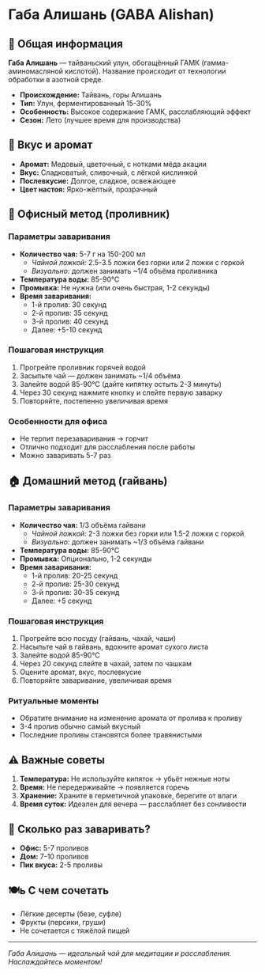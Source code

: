 # Габа Алишань (GABA Alishan)

## 🌿 Общая информация

**Габа Алишань** — тайваньский улун, обогащённый ГАМК (гамма-аминомасляной кислотой). Название происходит от технологии обработки в азотной среде.

- **Происхождение:** Тайвань, горы Алишань
- **Тип:** Улун, ферментированный 15-30%
- **Особенность:** Высокое содержание ГАМК, расслабляющий эффект
- **Сезон:** Лето (лучшее время для производства)

## 🎯 Вкус и аромат

- **Аромат:** Медовый, цветочный, с нотками мёда акации
- **Вкус:** Сладковатый, сливочный, с лёгкой кислинкой
- **Послевкусие:** Долгое, сладкое, освежающее
- **Цвет настоя:** Ярко-жёлтый, прозрачный

## 🏢 Офисный метод (проливник)

### Параметры заваривания
- **Количество чая:** 5-7 г на 150-200 мл
  - *Чайной ложкой:* 2.5-3.5 ложки без горки или 2 ложки с горкой
  - *Визуально:* должен занимать ~1/4 объёма проливника
- **Температура воды:** 85-90°C
- **Промывка:** Не нужна (или очень быстрая, 1-2 секунды)
- **Время заваривания:**
  - 1-й пролив: 30 секунд
  - 2-й пролив: 35 секунд
  - 3-й пролив: 40 секунд
  - Далее: +5-10 секунд

### Пошаговая инструкция
1. Прогрейте проливник горячей водой
2. Засыпьте чай — должен занимать ~1/4 объёма
3. Залейте водой 85-90°C (дайте кипятку остыть 2-3 минуты)
4. Через 30 секунд нажмите кнопку и слейте первую заварку
5. Повторяйте, постепенно увеличивая время

### Особенности для офиса
- Не терпит перезаваривания → горчит
- Отлично подходит для расслабления после работы
- Можно заваривать 5-7 раз

## 🏠 Домашний метод (гайвань)

### Параметры заваривания
- **Количество чая:** 1/3 объёма гайвани
  - *Чайной ложкой:* 2-3 ложки без горки или 1.5-2 ложки с горкой
  - *Визуально:* должен занимать ~1/3 объёма гайвани
- **Температура воды:** 85-90°C
- **Промывка:** Опционально, 1-2 секунды
- **Время заваривания:**
  - 1-й пролив: 20-25 секунд
  - 2-й пролив: 25-30 секунд
  - 3-й пролив: 30-35 секунд
  - Далее: +5 секунд

### Пошаговая инструкция
1. Прогрейте всю посуду (гайвань, чахай, чаши)
2. Насыпьте чай в гайвань, вдохните аромат сухого листа
3. Залейте водой 85-90°C
4. Через 20 секунд слейте в чахай, затем по чашкам
5. Оцените аромат, вкус, послевкусие
6. Повторяйте заваривание, увеличивая время

### Ритуальные моменты
- Обратите внимание на изменение аромата от пролива к проливу
- 3-4 пролив обычно самый вкусный
- Последние проливы становятся более травянистыми

## ⚠️ Важные советы

1. **Температура:** Не используйте кипяток → убьёт нежные ноты
2. **Время:** Не передерживайте → появляется горечь
3. **Хранение:** Храните в герметичной упаковке, берегите от влаги
4. **Время суток:** Идеален для вечера — расслабляет без сонливости

## 🔄 Сколько раз заваривать?

- **Офис:** 5-7 проливов
- **Дом:** 7-10 проливов
- **Пик вкуса:** 2-5 проливы

## 🍽ь С чем сочетать

- Лёгкие десерты (безе, суфле)
- Фрукты (персики, груши)
- Не сочетается с тяжёлой пищей

---

*Габа Алишань — идеальный чай для медитации и расслабления. Наслаждайтесь моментом!*
